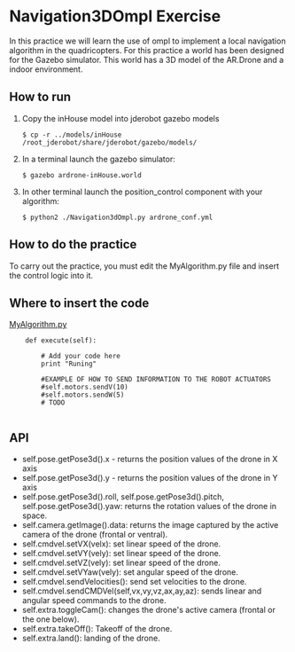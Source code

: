 # Navigation3DOmpl Exercise

In this practice we will learn the use of ompl to implement a local navigation algorithm in the quadricopters.
For this practice a world has been designed for the Gazebo simulator. This world has a 3D model of the AR.Drone and a indoor environment. 

## How to run

1. Copy the inHouse model into jderobot gazebo models

	`$ cp -r ../models/inHouse /root_jderobot/share/jderobot/gazebo/models/`

2. In a terminal launch the gazebo simulator:

	`$ gazebo ardrone-inHouse.world`

3. In other terminal launch the position_control component with your algorithm:

	`$ python2 ./Navigation3dOmpl.py ardrone_conf.yml`

## How to do the practice
To carry out the practice, you must edit the MyAlgorithm.py file and insert the control logic into it.

## Where to insert the code
[MyAlgorithm.py](MyAlgorithm.py#L65)
```
    def execute(self):

        # Add your code here
        print "Runing"

        #EXAMPLE OF HOW TO SEND INFORMATION TO THE ROBOT ACTUATORS
        #self.motors.sendV(10)
        #self.motors.sendW(5)
        # TODO
        
```

## API

* self.pose.getPose3d().x - returns the position values ​​of the drone in X axis
* self.pose.getPose3d().y - returns the position values ​​of the drone in Y axis
* self.pose.getPose3d().roll, self.pose.getPose3d().pitch, self.pose.getPose3d().yaw: returns the rotation values ​​of the drone in space.
* self.camera.getImage().data: returns the image captured by the active camera of the drone (frontal or ventral).
* self.cmdvel.setVX(velx): set linear speed of the drone.
* self.cmdvel.setVY(vely): set linear speed of the drone.
* self.cmdvel.setVZ(vely): set linear speed of the drone.
* self.cmdvel.setVYaw(vely): set angular speed of the drone.
* self.cmdvel.sendVelocities(): send set velocities to the drone.
* self.cmdvel.sendCMDVel(self,vx,vy,vz,ax,ay,az): sends linear and angular speed commands to the drone.
* self.extra.toggleCam(): changes the drone's active camera (frontal or the one below).
* self.extra.takeOff(): Takeoff of the drone.
* self.extra.land(): landing of the drone.

